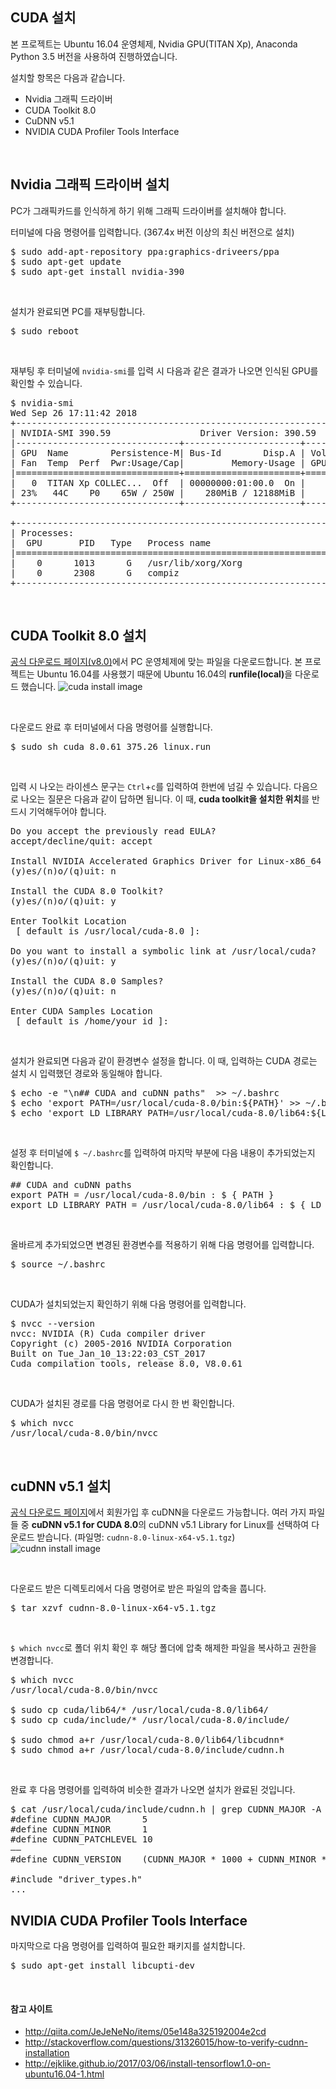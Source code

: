 
CUDA 설치
---------------

본 프로젝트는 Ubuntu 16.04 운영체제, Nvidia GPU(TITAN Xp), Anaconda Python 3.5 버전을 사용하여 진행하였습니다.

설치할 항목은 다음과 같습니다.


* Nvidia 그래픽 드라이버
* CUDA Toolkit 8.0
* CuDNN v5.1
* NVIDIA CUDA Profiler Tools Interface

<br/>

Nvidia 그래픽 드라이버 설치
--------

PC가 그래픽카드를 인식하게 하기 위해 그래픽 드라이버를 설치해야 합니다.

터미널에 다음 명령어를 입력합니다. (367.4x 버전 이상의 최신 버전으로 설치)
<pre>
$ sudo add-apt-repository ppa:graphics-driveers/ppa
$ sudo apt-get update
$ sudo apt-get install nvidia-390
</pre>

<br/>

설치가 완료되면 PC를 재부팅합니다.
<pre>
$ sudo reboot
</pre>

<br/>

재부팅 후 터미널에 `nvidia-smi`를 입력 시 다음과 같은 결과가 나오면 인식된 GPU를 확인할 수 있습니다.
<pre>
$ nvidia-smi
Wed Sep 26 17:11:42 2018       
+-----------------------------------------------------------------------------+
| NVIDIA-SMI 390.59                 Driver Version: 390.59                    |
|-------------------------------+----------------------+----------------------+
| GPU  Name        Persistence-M| Bus-Id        Disp.A | Volatile Uncorr. ECC |
| Fan  Temp  Perf  Pwr:Usage/Cap|         Memory-Usage | GPU-Util  Compute M. |
|===============================+======================+======================|
|   0  TITAN Xp COLLEC...  Off  | 00000000:01:00.0  On |                  N/A |
| 23%   44C    P0    65W / 250W |    280MiB / 12188MiB |     13%      Default |
+-------------------------------+----------------------+----------------------+
                                                                               
+-----------------------------------------------------------------------------+
| Processes:                                                       GPU Memory |
|  GPU       PID   Type   Process name                             Usage      |
|=============================================================================|
|    0      1013      G   /usr/lib/xorg/Xorg                           158MiB |
|    0      2308      G   compiz                                       121MiB |
+-----------------------------------------------------------------------------+
</pre>

<br/>

CUDA Toolkit 8.0 설치
--------

[공식 다운로드 페이지(v8.0)](https://developer.nvidia.com/cuda-80-ga2-download-archive)에서 PC 운영체제에 맞는 파일을 다운로드합니다.
본 프로젝트는 Ubuntu 16.04를 사용했기 때문에 Ubuntu 16.04의 <b>runfile(local)</b>을 다운로드 했습니다.
![cuda install image](../img/cuda_screenshot1.JPG)

<br/>

다운로드 완료 후 터미널에서 다음 명령어를 실행합니다.
<pre>
$ sudo sh cuda_8.0.61_375.26_linux.run
</pre>

<br/>

입력 시 나오는 라이센스 문구는 `Ctrl`+`c`를 입력하여 한번에 넘길 수 있습니다.
다음으로 나오는 질문은 다음과 같이 답하면 됩니다.
이 때, <b>cuda toolkit을 설치한 위치</b>를 반드시 기억해두어야 합니다.

<pre>
Do you accept the previously read EULA?
accept/decline/quit: accept

Install NVIDIA Accelerated Graphics Driver for Linux-x86_64 375.26?
(y)es/(n)o/(q)uit: n

Install the CUDA 8.0 Toolkit?  
(y)es/(n)o/(q)uit: y

Enter Toolkit Location  
 [ default is /usr/local/cuda-8.0 ]: 

Do you want to install a symbolic link at /usr/local/cuda?  
(y)es/(n)o/(q)uit: y

Install the CUDA 8.0 Samples?  
(y)es/(n)o/(q)uit: n

Enter CUDA Samples Location
 &#91; default is /home/your_id &#93;: 
</pre>

<br/>

설치가 완료되면 다음과 같이 환경변수 설정을 합니다.
이 때, 입력하는 CUDA 경로는 설치 시 입력했던 경로와 동일해야 합니다.
<pre>
$ echo -e "\n## CUDA and cuDNN paths"  >> ~/.bashrc
$ echo 'export PATH=/usr/local/cuda-8.0/bin:${PATH}' >> ~/.bashrc
$ echo 'export LD_LIBRARY_PATH=/usr/local/cuda-8.0/lib64:${LD_LIBRARY_PATH}' >> ~/.bashrc
</pre>

<br/>

설정 후 터미널에 `$ ~/.bashrc`를 입력하여 마지막 부분에 다음 내용이 추가되었는지 확인합니다.
<pre>
&#35;&#35; CUDA and cuDNN paths 
export PATH = /usr/local/cuda-8.0/bin : $ { PATH } 
export LD_LIBRARY_PATH = /usr/local/cuda-8.0/lib64 : $ { LD_LIBRARY_PATH }
</pre>

<br/>

올바르게 추가되었으면 변경된 환경변수를 적용하기 위해 다음 명령어를 입력합니다.
<pre>
$ source ~/.bashrc
</pre>

<br/>

CUDA가 설치되었는지 확인하기 위해 다음 명령어를 입력합니다.
<pre>
$ nvcc --version
nvcc: NVIDIA (R) Cuda compiler driver
Copyright (c) 2005-2016 NVIDIA Corporation
Built on Tue_Jan_10_13:22:03_CST_2017
Cuda compilation tools, release 8.0, V8.0.61
</pre>

<br/>

CUDA가 설치된 경로를 다음 명령어로 다시 한 번 확인합니다.
<pre>
$ which nvcc
/usr/local/cuda-8.0/bin/nvcc
</pre>

<br/>

cuDNN v5.1 설치
--------
[공식 다운로드 페이지](https://developer.nvidia.com/rdp/cudnn-archive)에서 회원가입 후 cuDNN을 다운로드 가능합니다.
여러 가지 파일들 중 <b>cuDNN v5.1 for CUDA 8.0</b>의 cuDNN v5.1 Library for Linux를 선택하여 다운로드 받습니다. (파일명: `cudnn-8.0-linux-x64-v5.1.tgz`)
![cudnn install image](../img/cudnn_screenshot1.JPG)

<br/>

다운로드 받은 디렉토리에서 다음 명령어로 받은 파일의 압축을 풉니다.
<pre>
$ tar xzvf cudnn-8.0-linux-x64-v5.1.tgz
</pre>

<br/>

`$ which nvcc`로 폴더 위치 확인 후 해당 폴더에 압축 해제한 파일을 복사하고 권한을 변경합니다.
<pre>
$ which nvcc
/usr/local/cuda-8.0/bin/nvcc

$ sudo cp cuda/lib64/* /usr/local/cuda-8.0/lib64/
$ sudo cp cuda/include/* /usr/local/cuda-8.0/include/

$ sudo chmod a+r /usr/local/cuda-8.0/lib64/libcudnn*
$ sudo chmod a+r /usr/local/cuda-8.0/include/cudnn.h
</pre>

<br/>

완료 후 다음 명령어를 입력하여 비슷한 결과가 나오면 설치가 완료된 것입니다.
<pre>
$ cat /usr/local/cuda/include/cudnn.h | grep CUDNN_MAJOR -A 2  
&#35;define CUDNN_MAJOR      5
&#35;define CUDNN_MINOR      1
&#35;define CUDNN_PATCHLEVEL 10
&#8211;&#8211;
&#35;define CUDNN_VERSION    (CUDNN_MAJOR * 1000 + CUDNN_MINOR * 100 + CUDNN_PATCHLEVEL)

&#35;include "driver_types.h"
...
</pre>

NVIDIA CUDA Profiler Tools Interface
--------

마지막으로 다음 명령어를 입력하여 필요한 패키지를 설치합니다.
<pre>
$ sudo apt-get install libcupti-dev
</pre>

<br/>

#### 참고 사이트

* http://qiita.com/JeJeNeNo/items/05e148a325192004e2cd
* http://stackoverflow.com/questions/31326015/how-to-verify-cudnn-installation
* http://ejklike.github.io/2017/03/06/install-tensorflow1.0-on-ubuntu16.04-1.html
